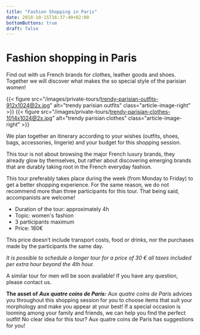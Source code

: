 ```yaml
---
title: "Fashion Shopping in Paris"
date: 2018-10-15T16:37:40+02:00
bottomButtons: true
draft: false
---
```


# Fashion shopping in Paris

Find out with us French brands for clothes, leather goods and shoes. Together we will discover what makes the so special style of the parisian women!

{{< figure src="/images/private-tours/trendy-parisian-outfits-912x1024@2x.jpg" alt="trendy parisian outfits" class="article-image-right" >}}
{{< figure src="/images/private-tours/trendy-parisian-clothes-1014x1024@2x.jpg" alt="trendy parisian clothes" class="article-image-right" >}}

We plan together an itinerary according to your wishes (outfits, shoes, bags, accessories, lingerie) and your budget for this shopping session.

This tour is not about browsing the major French luxury brands, they already glow by themselves, but rather about discovering emerging brands that are durably taking root in the French everyday fashion.

This tour preferably takes place during the week (from Monday to Friday) to get a better shopping experience. For the same reason, we do not recommend more than three participants for this tour. That being said, accompanists are welcome!

* Duration of the tour:  approximately 4h
* Topic: women's fashion
* 3 participants maximum
* Price: 180€

This price doesn’t include transport costs, food or drinks, nor the purchases made by the participants the same day.

*It is possible to schedule a longer tour for a price of 30 € all taxes included per extra hour beyond the 4th hour.*

A similar tour for men will be soon available! If you have any question, please contact us.

**The asset of** ***Aux quatre coins de Paris:*** *Aux quatre coins de Paris* advices you throughout this shopping session for you to choose items that suit your morphology and make you appear at your best! If a special occasion is looming among your family and friends, we can help you find the perfect outfit! No clear idea for this tour? Aux quatre coins de Paris has suggestions for you!
